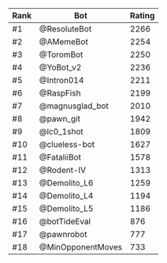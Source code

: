Rank|Bot|Rating
---|---|---
#1|@ResoluteBot|2266
#2|@AMemeBot|2254
#3|@ToromBot|2250
#4|@YoBot_v2|2236
#5|@Intron014|2211
#6|@RaspFish|2199
#7|@magnusglad_bot|2010
#8|@pawn_git|1942
#9|@lc0_1shot|1809
#10|@clueless-bot|1627
#11|@FataliiBot|1578
#12|@Rodent-IV|1313
#13|@Demolito_L6|1259
#14|@Demolito_L4|1194
#15|@Demolito_L5|1186
#16|@botTideEval|876
#17|@pawnrobot|777
#18|@MinOpponentMoves|733
